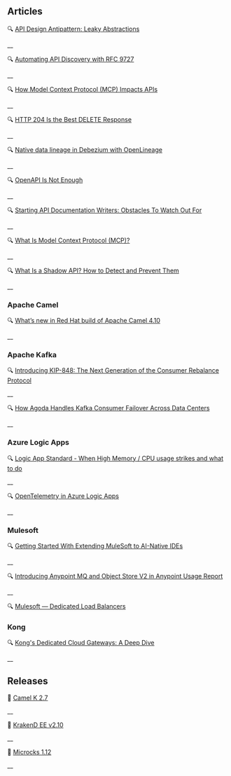 ## Articles

🔍 [API Design Antipattern: Leaky Abstractions](https://apidesignmatters.substack.com/p/api-design-antipattern-leaky-abstractions)

__

🔍 [Automating API Discovery with RFC 9727](https://apichangelog.substack.com/p/automating-api-discovery-with-rfc-9727)

__

🔍 [How Model Context Protocol (MCP) Impacts APIs](https://nordicapis.com/how-model-context-protocol-mcp-impacts-apis/)

__

🔍 [HTTP 204 Is the Best DELETE Response](https://apichangelog.substack.com/p/http-204-is-the-best-delete-response)

__

🔍 [Native data lineage in Debezium with OpenLineage](https://debezium.io/blog/2025/06/13/openlineage-integration/)

__

🔍 [OpenAPI Is Not Enough](https://apichangelog.substack.com/p/openapi-is-not-enough)

__

🔍 [Starting API Documentation Writers: Obstacles To Watch Out For](https://robertdelwood.medium.com/starting-api-documentation-writers-obstacles-to-watch-out-for-e0907610466f)

__

🔍 [What Is Model Context Protocol (MCP)?](https://nordicapis.com/what-is-model-context-protocol-mcp/)

__

🔍 [What Is a Shadow API? How to Detect and Prevent Them](https://blog.treblle.com/shadow-apis-explained/)

__

### Apache Camel

🔍 [What’s new in Red Hat build of Apache Camel 4.10](https://developers.redhat.com/articles/2025/06/02/whats-new-red-hat-build-apache-camel-410)

__

### Apache Kafka

🔍 [Introducing KIP-848: The Next Generation of the Consumer Rebalance Protocol](https://www.confluent.io/blog/kip-848-consumer-rebalance-protocol/)

__

🔍 [How Agoda Handles Kafka Consumer Failover Across Data Centers](https://medium.com/agoda-engineering/how-agoda-handles-kafka-consumer-failover-across-data-centers-a3edbacef6d0)

__

### Azure Logic Apps

🔍 [Logic App Standard - When High Memory / CPU usage strikes and what to do](https://techcommunity.microsoft.com/blog/integrationsonazureblog/logic-app-standard---when-high-memory--cpu-usage-strikes-and-what-to-do/4425155)

__

🔍 [OpenTelemetry in Azure Logic Apps](https://techcommunity.microsoft.com/blog/integrationsonazureblog/opentelemetry-in-azure-logic-apps-standard-and-hybrid/4425403)

__

### Mulesoft

🔍 [Getting Started With Extending MuleSoft to AI-Native IDEs](https://blogs.mulesoft.com/news/model-context-protocol-server-for-ai-ides/)

__

🔍 [Introducing Anypoint MQ and Object Store V2 in Anypoint Usage Report](https://blogs.mulesoft.com/news/anypoint-mq-and-object-store-v2-in-anypoint-usage-report/)

__

🔍 [Mulesoft — Dedicated Load Balancers](https://medium.com/another-integration-blog/mulesoft-dedicated-load-balancers-e1b4edcbe70b)

### Kong

🔍 [Kong's Dedicated Cloud Gateways: A Deep Dive](https://konghq.com/blog/product-releases/dedicated-cloud-gateways-deep-dive)

__

## Releases

🚀 [Camel K 2.7](https://camel.apache.org/blog/2025/06/camel-k-2-7/)

__

🚀 [KrakenD EE v2.10](https://www.krakend.io/blog/krakend-ee-2.10-release-notes)

__

🚀 [Microcks 1.12](https://microcks.io/blog/microcks-1.12.0-release/)

__